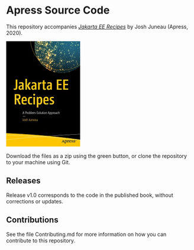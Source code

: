 # Apress Source Code

This repository accompanies [*Jakarta EE Recipes*](https://www.apress.com/9781484255865) by Josh Juneau (Apress,  2020).

[comment]: #cover
![Cover image](9781484255865.jpg)

Download the files as a zip using the green button, or clone the repository to your machine using Git.

## Releases

Release v1.0 corresponds to the code in the published book, without corrections or updates.

## Contributions

See the file Contributing.md for more information on how you can contribute to this repository.